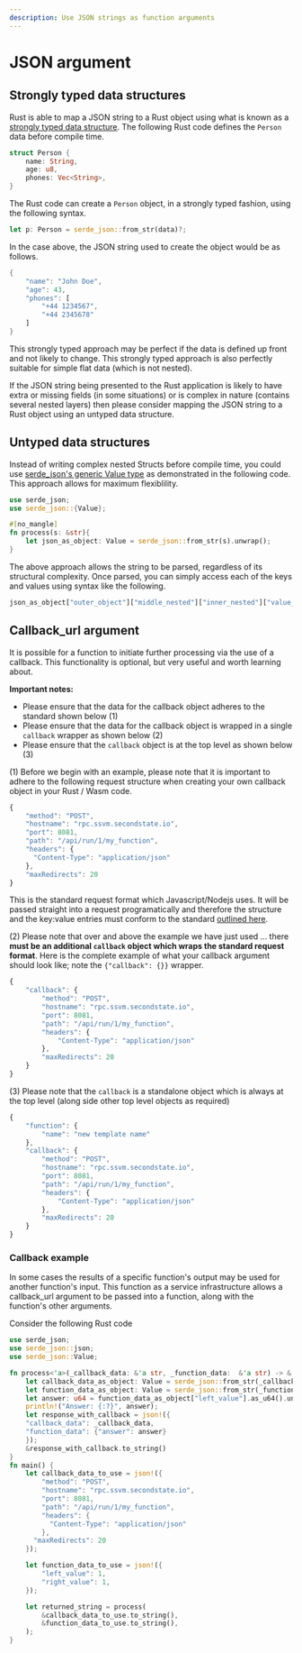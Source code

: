 ```yaml
---
description: Use JSON strings as function arguments
---
```


# JSON argument

## Strongly typed data structures

Rust is able to map a JSON string to a Rust object using what is known as a [strongly typed data structure](https://docs.serde.rs/serde_json/#parsing-json-as-strongly-typed-data-structures). The following Rust code defines the `Person` data before compile time.

```rust
struct Person {
    name: String,
    age: u8,
    phones: Vec<String>,
}
```

The Rust code can create a `Person` object, in a strongly typed fashion, using the following syntax.

```rust
let p: Person = serde_json::from_str(data)?;
```

In the case above, the JSON string used to create the object would be as follows.

```rust
{
    "name": "John Doe",
    "age": 43,
    "phones": [
        "+44 1234567",
        "+44 2345678"
    ]
}
```

This strongly typed approach may be perfect if the data is defined up front and not likely to change. This strongly typed approach is also perfectly suitable for simple flat data \(which is not nested\).

If the JSON string being presented to the Rust application is likely to have extra or missing fields \(in some situations\) or is complex in nature \(contains several nested layers\) then please consider mapping the JSON string to a Rust object using an untyped data structure.

## Untyped data structures

Instead of writing complex nested Structs before compile time, you could use [serde\_json's generic Value type](https://docs.serde.rs/serde_json/value/enum.Value.html) as demonstrated in the following code. This approach allows for maximum flexiblility.

```rust
use serde_json;
use serde_json::{Value};

#[no_mangle]
fn process(s: &str){
    let json_as_object: Value = serde_json::from_str(s).unwrap();
}
```

The above approach allows the string to be parsed, regardless of its structural complexity. Once parsed, you can simply access each of the keys and values using syntax like the following.

```rust
json_as_object["outer_object"]["middle_nested"]["inner_nested"]["value_to_use_in_app"]
```

## Callback\_url argument

It is possible for a function to initiate further processing via the use of a callback. This functionality is optional, but very useful and worth learning about.

**Important notes:**

* Please ensure that the data for the callback object adheres to the standard shown below \(1\)
* Please ensure that the data for the callback object is wrapped in a single `callback` wrapper as shown below \(2\)
* Please ensure that the `callback` object is at the top level as shown below \(3\)

\(1\) Before we begin with an example, please note that it is important to adhere to the following request structure when creating your own callback object in your Rust / Wasm code.

```javascript
{
    "method": "POST",
    "hostname": "rpc.ssvm.secondstate.io",
    "port": 8081,
    "path": "/api/run/1/my_function",
    "headers": {
      "Content-Type": "application/json"
    },
    "maxRedirects": 20
}
```

This is the standard request format which Javascript/Nodejs uses. It will be passed straight into a request programatically and therefore the structure and the key:value entries must conform to the standard [outlined here](https://nodejs.org/api/https.html#https_https_request_options_callback).

\(2\) Please note that over and above the example we have just used ... there **must be an additional `callback` object which wraps the standard request format**. Here is the complete example of what your callback argument should look like; note the `{"callback": {}}` wrapper.

```javascript
{
    "callback": {
        "method": "POST",
        "hostname": "rpc.ssvm.secondstate.io",
        "port": 8081,
        "path": "/api/run/1/my_function",
        "headers": {
            "Content-Type": "application/json"
        },
        "maxRedirects": 20
    }
}
```

\(3\) Please note that the `callback` is a standalone object which is always at the top level \(along side other top level objects as required\)

```javascript
{
    "function": {
        "name": "new template name"
    },
    "callback": {
        "method": "POST",
        "hostname": "rpc.ssvm.secondstate.io",
        "port": 8081,
        "path": "/api/run/1/my_function",
        "headers": {
            "Content-Type": "application/json"
        },
        "maxRedirects": 20
    }
}
```

### Callback example

In some cases the results of a specific function's output may be used for another function's input. This function as a service infrastructure allows a callback\_url argument to be passed into a function, along with the function's other arguments.

Consider the following Rust code

```rust
use serde_json;
use serde_json::json;
use serde_json::Value;

fn process<'a>(_callback_data: &'a str, _function_data:  &'a str) -> &'a str {
    let callback_data_as_object: Value = serde_json::from_str(_callback_data).unwrap();
    let function_data_as_object: Value = serde_json::from_str(_function_data).unwrap();
    let answer: u64 = function_data_as_object["left_value"].as_u64().unwrap() + function_data_as_object["right_value"].as_u64().unwrap();
    println!("Answer: {:?}", answer);
    let response_with_callback = json!({
    "callback_data": _callback_data,
    "function_data": {"answer": answer}
    });
    &response_with_callback.to_string()
}
fn main() {
    let callback_data_to_use = json!({
        "method": "POST",
        "hostname": "rpc.ssvm.secondstate.io",
        "port": 8081,
        "path": "/api/run/1/my_function",
        "headers": {
          "Content-Type": "application/json"
        },
      "maxRedirects": 20
    });

    let function_data_to_use = json!({
        "left_value": 1,
        "right_value": 1,
    });

    let returned_string = process(
        &callback_data_to_use.to_string(),
        &function_data_to_use.to_string(),
    );
}
```

